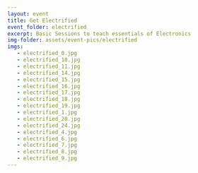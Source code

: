 ```yaml
---
layout: event
title: Get Electrified
event_folder: electrified
excerpt: Basic Sessions to teach essentials of Electronics
img-folder: assets/event-pics/electrified
imgs:
   - electrified_0.jpg
   - electrified_10.jpg
   - electrified_11.jpg
   - electrified_14.jpg
   - electrified_15.jpg
   - electrified_16.jpg
   - electrified_17.jpg
   - electrified_18.jpg
   - electrified_19.jpg
   - electrified_1.jpg
   - electrified_20.jpg
   - electrified_24.jpg
   - electrified_4.jpg
   - electrified_6.jpg
   - electrified_7.jpg
   - electrified_8.jpg
   - electrified_9.jpg
---
```


